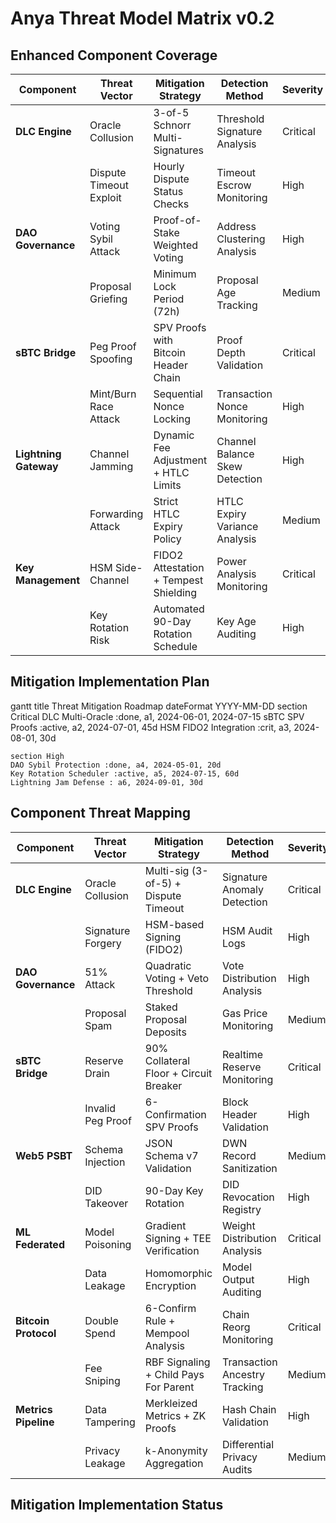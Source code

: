 # Anya Threat Model Matrix v0.2

## Enhanced Component Coverage

| Component               | Threat Vector          | Mitigation Strategy                          | Detection Method                  | Severity | Status  |
|-------------------------|------------------------|-----------------------------------------------|------------------------------------|----------|---------|
| **DLC Engine**          | Oracle Collusion       | 3-of-5 Schnorr Multi-Signatures              | Threshold Signature Analysis      | Critical | Active  |
|                         | Dispute Timeout Exploit| Hourly Dispute Status Checks                 | Timeout Escrow Monitoring         | High     | Pending |
| **DAO Governance**       | Voting Sybil Attack    | Proof-of-Stake Weighted Voting               | Address Clustering Analysis       | High     | Live    |
|                         | Proposal Griefing      | Minimum Lock Period (72h)                    | Proposal Age Tracking             | Medium   | Active  |
| **sBTC Bridge**          | Peg Proof Spoofing     | SPV Proofs with Bitcoin Header Chain         | Proof Depth Validation             | Critical | Active  |
|                         | Mint/Burn Race Attack  | Sequential Nonce Locking                     | Transaction Nonce Monitoring      | High     | Beta    |
| **Lightning Gateway**    | Channel Jamming        | Dynamic Fee Adjustment + HTLC Limits         | Channel Balance Skew Detection    | High     | Planned |
|                         | Forwarding Attack      | Strict HTLC Expiry Policy                    | HTLC Expiry Variance Analysis      | Medium   | Active  |
| **Key Management**       | HSM Side-Channel       | FIDO2 Attestation + Tempest Shielding        | Power Analysis Monitoring         | Critical | Active  |
|                         | Key Rotation Risk      | Automated 90-Day Rotation Schedule           | Key Age Auditing                   | High     | Live    |

## Mitigation Implementation Plan

gantt
    title Threat Mitigation Roadmap
    dateFormat  YYYY-MM-DD
    section Critical
    DLC Multi-Oracle :done, a1, 2024-06-01, 2024-07-15
    sBTC SPV Proofs :active, a2, 2024-07-01, 45d
    HSM FIDO2 Integration :crit, a3, 2024-08-01, 30d
    
    section High
    DAO Sybil Protection :done, a4, 2024-05-01, 20d
    Key Rotation Scheduler :active, a5, 2024-07-15, 60d
    Lightning Jam Defense : a6, 2024-09-01, 30d

## Component Threat Mapping

| Component               | Threat Vector          | Mitigation Strategy                          | Detection Method                  | Severity |
|-------------------------|------------------------|-----------------------------------------------|------------------------------------|----------|
| **DLC Engine**          | Oracle Collusion       | Multi-sig (3-of-5) + Dispute Timeout         | Signature Anomaly Detection       | Critical |
|                         | Signature Forgery      | HSM-based Signing (FIDO2)                    | HSM Audit Logs                    | High     |
| **DAO Governance**       | 51% Attack             | Quadratic Voting + Veto Threshold            | Vote Distribution Analysis        | High     |
|                         | Proposal Spam          | Staked Proposal Deposits                     | Gas Price Monitoring              | Medium   |
| **sBTC Bridge**          | Reserve Drain          | 90% Collateral Floor + Circuit Breaker       | Realtime Reserve Monitoring       | Critical |
|                         | Invalid Peg Proof       | 6-Confirmation SPV Proofs                    | Block Header Validation            | High     |
| **Web5 PSBT**           | Schema Injection       | JSON Schema v7 Validation                    | DWN Record Sanitization            | Medium   |
|                         | DID Takeover           | 90-Day Key Rotation                          | DID Revocation Registry           | High     |
| **ML Federated**         | Model Poisoning        | Gradient Signing + TEE Verification          | Weight Distribution Analysis       | Critical |
|                         | Data Leakage           | Homomorphic Encryption                        | Model Output Auditing              | High     |
| **Bitcoin Protocol**     | Double Spend           | 6-Confirm Rule + Mempool Analysis            | Chain Reorg Monitoring            | Critical |
|                         | Fee Sniping            | RBF Signaling + Child Pays For Parent         | Transaction Ancestry Tracking      | Medium   |
| **Metrics Pipeline**     | Data Tampering         | Merkleized Metrics + ZK Proofs               | Hash Chain Validation              | High     |
|                         | Privacy Leakage        | k-Anonymity Aggregation                       | Differential Privacy Audits       | Medium   |

## Mitigation Implementation Status
